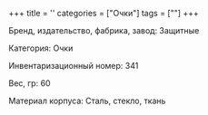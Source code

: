 +++
title = ''
categories = ["Очки"]
tags = [""]
+++

Бренд, издательство, фабрика, завод: Защитные

Категория: Очки

Инвентаризационный номер: 341

Вес, гр: 60

Материал корпуса: Сталь, стекло, ткань

